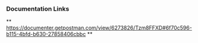 ### Documentation Links
** https://documenter.getpostman.com/view/6273826/Tzm8FFXD#6f70c596-b115-4bfd-b630-27858406cbbc **
